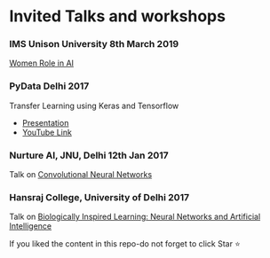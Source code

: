 # Invited Talks and workshops

### IMS Unison University 8th March 2019
[Women Role in AI](https://drive.google.com/file/d/1iCNKjr-X-KvHuYv_RndG9P7Q3bvaMPS3/view?usp=sharing)


### PyData Delhi 2017
Transfer Learning using Keras and Tensorflow
* [Presentation](https://github.com/amita-kapoor/Invited_Talks/blob/master/PyData%20Delhi%202017/Transfer%20Learning%20Using%20Keras%20and%20Tensorflow.pdf)
* [YouTube Link](https://www.youtube.com/watch?v=aTtH4lgU2qQ&feature=youtu.be&t=6h41m56s&lipi=urn%3Ali%3Apage%3Ad_flagship3_profile_view_base_recent_activity_details_all%3B71JVrIPYSsekfllxF%2FsgIg%3D%3D)

### Nurture  AI, JNU, Delhi 12th Jan 2017
Talk on [Convolutional Neural Networks](https://github.com/amita-kapoor/Invited_Talks/blob/master/NurtureAI.pdf)

### Hansraj College, University of Delhi 2017

Talk on [Biologically Inspired Learning: Neural Networks and Artificial Intelligence](https://github.com/amita-kapoor/Invited_Talks/tree/master/Hansraj%20College)

If you liked the content in this repo-do not forget to click Star :star: 


